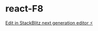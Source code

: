 # react-F8

[Edit in StackBlitz next generation editor ⚡️](https://stackblitz.com/~/github.com/HaThiMyChi/react-F8)